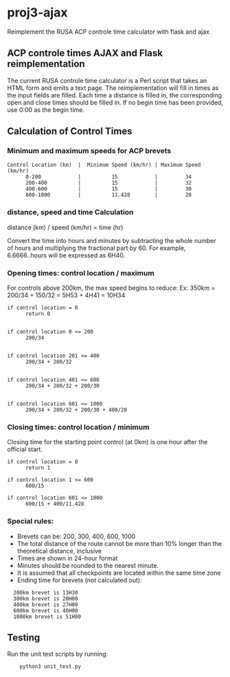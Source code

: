 # proj3-ajax
Reimplement the RUSA ACP controle time calculator with flask and ajax

## ACP controle times AJAX and Flask reimplementation

The current RUSA controle time calculator is a Perl script that takes an HTML form and emits a text page. The reimplementation will fill in times as the input fields are filled.  Each time a distance is filled in, the corresponding open and close times should be filled in.   If no begin time has been provided, use 0:00 as the begin time.

## Calculation of Control Times

### Minimum and maximum speeds for ACP brevets

```
Control Location (km)  |  Minimum Speed (km/hr) | Maximum Speed (km/hr)
      0-200            |          15            |         34
      200-400          |          15            |         32
      400-600          |          15            |         30  
      600-1000         |          11.428        |         28
```

### distance, speed and time Calculation

distance (km) / speed (km/hr) = time (hr)

Convert the time into hours and minutes by subtracting the whole number of hours and multiplying the fractional part by 60. For example, 6.6666..hours will be expressed as 6H40.

### Opening times: control location / maximum

For controls above 200km, the max speed begins to reduce:
  Ex: 350km = 200/34 + 150/32 = 5H53 + 4H41 = 10H34

```
if control location = 0
      return 0


if control location 0 <= 200
      200/34


if control location 201 <= 400
      200/34 + 200/32


if control location 401 <= 600
      200/34 + 200/32 + 200/30


if control location 601 <= 1000
      200/34 + 200/32 + 200/30 + 400/28

```


### Closing times: control location / minimum

Closing time for the starting point control (at 0km) is one hour after the official start.

```
if control location = 0
      return 1

if control location 1 <= 600
      600/15

if control location 601 <= 1000
      600/15 + 400/11.428
```
### Special rules:
  - Brevets can be: 200, 300, 400, 600, 1000
  - The total distance of the route cannot be more than 10% longer than the theoretical distance, inclusive
  - Times are shown in 24-hour format
  - Minutes should be rounded to the nearest minute.
  - It is assumed that all checkpoints are located within the same time zone
  - Ending time for brevets (not calculated out):
  ```
    200km brevet is 13H30
    300km brevet is 20H00
    400km brevet is 27H00
    600km brevet is 40H00
    1000km brevet is 51H00
  ```

## Testing

Run the unit test scripts by running:
```
    python3 unit_test.py
```
